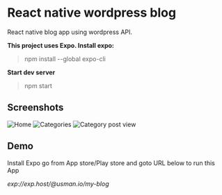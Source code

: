# React native wordpress blog

React native blog app using wordpress API.

**This project uses Expo. Install expo:**

> npm install --global expo-cli

**Start dev server**

> npm start

## Screenshots

![Home](http://usman.sagri.co.in/github/my-blog/Home.jpeg)
![Categories](http://usman.sagri.co.in/github/my-blog/Categoties.jpeg)
![Category post view](http://usman.sagri.co.in/github/my-blog/Category-post-view.jpeg)

## Demo

Install Expo go from App store/Play store and goto URL below to run this App

_exp://exp.host/@usman.io/my-blog_

